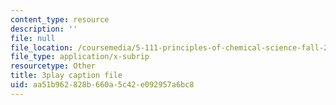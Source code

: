 ```yaml
---
content_type: resource
description: ''
file: null
file_location: /coursemedia/5-111-principles-of-chemical-science-fall-2008/aa51b962828b660a5c42e092957a6bc8_eyDAcbzXgb4.srt
file_type: application/x-subrip
resourcetype: Other
title: 3play caption file
uid: aa51b962-828b-660a-5c42-e092957a6bc8
---
```

